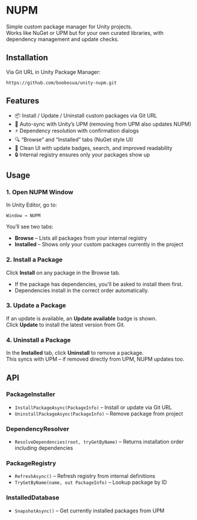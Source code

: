 # NUPM

Simple custom package manager for Unity projects.  
Works like NuGet or UPM but for your own curated libraries, with dependency management and update checks.

## Installation

Via Git URL in Unity Package Manager:

```
https://github.com/boobosua/unity-nupm.git
```

## Features

- 📦 Install / Update / Uninstall custom packages via Git URL
- 🔄 Auto-sync with Unity’s UPM (removing from UPM also updates NUPM)
- ⚡ Dependency resolution with confirmation dialogs
- 🔍 “Browse” and “Installed” tabs (NuGet style UI)
- 🎨 Clean UI with update badges, search, and improved readability
- 🔒 Internal registry ensures only your packages show up

## Usage

### 1. Open NUPM Window

In Unity Editor, go to:

```
Window → NUPM
```

You’ll see two tabs:

- **Browse** – Lists all packages from your internal registry
- **Installed** – Shows only your custom packages currently in the project

### 2. Install a Package

Click **Install** on any package in the Browse tab.

- If the package has dependencies, you’ll be asked to install them first.
- Dependencies install in the correct order automatically.

### 3. Update a Package

If an update is available, an **Update available** badge is shown.  
Click **Update** to install the latest version from Git.

### 4. Uninstall a Package

In the **Installed** tab, click **Uninstall** to remove a package.  
This syncs with UPM – if removed directly from UPM, NUPM updates too.

## API

### PackageInstaller

- `InstallPackageAsync(PackageInfo)` – Install or update via Git URL
- `UninstallPackageAsync(PackageInfo)` – Remove package from project

### DependencyResolver

- `ResolveDependencies(root, tryGetByName)` – Returns installation order including dependencies

### PackageRegistry

- `RefreshAsync()` – Refresh registry from internal definitions
- `TryGetByName(name, out PackageInfo)` – Lookup package by ID

### InstalledDatabase

- `SnapshotAsync()` – Get currently installed packages from UPM
